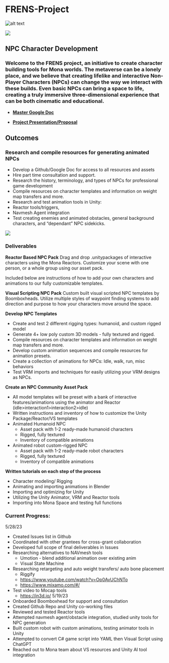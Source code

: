 # FRENS-Project

![alt text](https://gateway.pinata.cloud/ipfs/QmeGmoiA8RcXWgkP3kzfhCGwhc6gu3QMbxH8kqg2H11oe3)  

![](https://hackmd.io/_uploads/HkzJZ4ZS3.png)


## NPC Character Development  
### Welcome to the FRENS project, an initiative to create character building tools for Mona worlds. The metaverse can be a lonely place, and we believe that creating lifelike and interactive Non-Player Characters (NPCs) can change the way we interact with these builds. Even basic NPCs can bring a space to life, creating a truly immersive three-dimensional experience that can be both cinematic and educational. 

- **[Master Google Doc](https://docs.google.com/document/d/1n0FLwARSTRZNjAyPzXoeQeP58nY-RgnI9N1HER8Kyiw/edit?usp=sharing)**  


- **[Project Presentation/Proposal](https://www.canva.com/design/DAFclcatOME/F3wj0k6RMCpvPIj02XOzDA/edit?utm_content=DAFclcatOME&utm_campaign=designshare&utm_medium=link2&utm_source=sharebutton)**  


## Outcomes  
### **Research and compile resources for generating animated NPCs**  
- Develop a Github/Google Doc for access to all resources and assets  
- Hire part time consultation and support.  
- Research the history, terminology, and types of NPCs for professional game development  
- Compile resources on character templates and information on weight map transfers and more.  
- Research and test animation tools in Unity:   
- Reactor tools/triggers,   
- Navmesh Agent integration  
- Test creating enemies and animated obstacles, general background characters, and “dependant” NPC sidekicks.  

![](https://hackmd.io/_uploads/S1hjg4bHh.png)


### Deliverables

**Reactor Based NPC Pack**
Drag and drop .unitypackages of interactive characters using the Mona Reactors. 
Customize your scene with one person, or a whole group using our asset pack.

Included below are instructions of how to add your own characters and animations to our fully customizable templates.

**Visual Scripting NPC Pack**
Custom built visual scripted NPC templates by Boomboxheads. 
Utilize multiple styles of waypoint finding systems to add direction and purpose to how your characters move around the space.








**Develop NPC Templates**

- Create and test 2 different rigging types: humanoid, and custom rigged model
- Generate 4+ low poly custom 3D models - fully textured and rigged.
- Compile resources on character templates and information on weight map transfers and more.
- Develop custom animation sequences and compile resources for animation presets.
- Create a collection of animations for NPCs: Idle, walk, run, misc behaviors
- Test VRM imports and techniques for easily utilizing your VRM designs as NPCs.

**Create an NPC Community Asset Pack**

- All model templates will be preset with a bank of interactive features/animations using the animator and Reactor (idle>interaction1>interaction2>idle)
- Written instructions and inventory of how to customize the Unity Package/Reactor/VS templates
- Animated Humanoid NPC
    - Asset pack with 1-2 ready-made humanoid characters
    - Rigged, fully textured
    - Inventory of compatible animations
- Animated robot custom-rigged NPC
    - Asset pack with 1-2 ready-made robot characters
    - Rigged, fully textured
    - Inventory of compatible animations

**Written tutorials on each step of the process**

- Character modeling/ Rigging
- Animating and importing animations in Blender
- Importing and optimizing for Unity
- Utilizing the Unity Animator, VRM and Reactor tools
- Importing into Mona Space and testing full functions


### Current Progress:
5/28/23
- Created Issues list in Github
- Coordinated with other grantees for cross-grant collaboration
- Developed full scope of final deliverables in Issues
- Researching alternatives to NAVmesh tools
    - Umotion - blend additional animation over existing anim
    - Visual State Machine
- Researching retargeting and auto weight transfers/ auto bone placement
    - Riggify
    - https://www.youtube.com/watch?v=Op0AvUChNTo
    - https://www.mixamo.com/#/
- Test video to Mocap tools
    - https://in3d.io/
5/19/23  
- Onboarded Boomboxhead for support and consultation
- Created Github Repo and Unity co-working files
- Reviewed and tested Reactor tools
- Attempted navmesh agent/obstacle integration, studied unity tools for NPC generation
- Built custom robot with custom animations, testing animator tools in Unity
- Attempted to convert C# game script into YAML then Visual Script using ChatGPT
- Reached out to Mona team about VS resources and Unity AI tool integration
